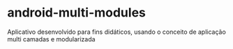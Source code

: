 # android-multi-modules
Aplicativo desenvolvido para fins didáticos, usando o conceito de aplicação multi camadas e modularizada

